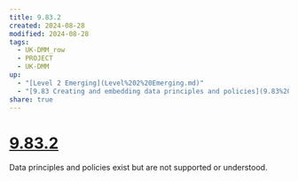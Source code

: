 ```yaml
---
title: 9.83.2
created: 2024-08-28
modified: 2024-08-28
tags:
  - UK-DMM_row
  - PROJECT
  - UK-DMM
up:
  - "[Level 2 Emerging](Level%202%20Emerging.md)"
  - "[9.83 Creating and embedding data principles and policies](9.83%20Creating%20and%20embedding%20data%20principles%20and%20policies.md)"
share: true
---
```

# [9.83.2](9.83.2.md)

Data principles and policies exist but are not supported or understood.
